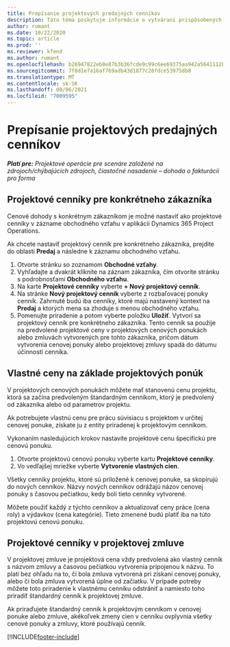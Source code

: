 ```yaml
---
title: Prepísanie projektových predajných cenníkov
description: Táto téma poskytuje informácie o vytváraní prispôsobených predajných cenníkov.
author: rumant
ms.date: 10/22/2020
ms.topic: article
ms.prod: ''
ms.reviewer: kfend
ms.author: rumant
ms.openlocfilehash: b26947822eb8e87b3b36fcde9c99c6ee69375aa942a5641112b9b1109dcaa26c
ms.sourcegitcommit: 7f8d1e7a16af769adb43d1877c28fdce53975db8
ms.translationtype: MT
ms.contentlocale: sk-SK
ms.lasthandoff: 08/06/2021
ms.locfileid: "7009595"
---
```

# <a name="override-project-sales-price-lists"></a>Prepísanie projektových predajných cenníkov

_**Platí pre:** Projektové operácie pre scenáre založené na zdrojoch/chýbajúcich zdrojoch, čiastočné nasadenie – dohoda o fakturácii pro forma_

## <a name="customer-specific-project-price-lists"></a>Projektové cenníky pre konkrétneho zákazníka

Cenové dohody s konkrétnym zákazníkom je možné nastaviť ako projektové cenníky v zázname obchodného vzťahu v aplikácii Dynamics 365 Project Operations.

Ak chcete nastaviť projektový cenník pre konkrétneho zákazníka, prejdite do oblasti **Predaj** a následne k záznamu obchodného vzťahu.

1. Otvorte stránku so zoznamom **Obchodné vzťahy**.
2. Vyhľadajte a dvakrát kliknite na záznam zákazníka, čím otvoríte stránku s podrobnosťami **Obchodného vzťahu**.
3. Na karte **Projektové cenníky** vyberte **+ Nový projektový cenník**.
4. Na stránke **Nový projektový cenník** vyberte z rozbaľovacej ponuky cenník. Zahrnuté budú iba cenníky, ktoré majú nastavený kontext na **Predaj** a ktorých mena sa zhoduje s menou obchodného vzťahu.
5. Pomenujte priradenie a potom vyberte položku **Uložiť**. Vytvorí sa projektový cenník pre konkrétneho zákazníka. Tento cenník sa použije na predvolené projektové ceny v projektových cenových ponukách alebo zmluvách vytvorených pre tohto zákazníka, pričom dátum vytvorenia cenovej ponuky alebo projektovej zmluvy spadá do dátumu účinnosti cenníka.

## <a name="custom-pricing-on-project-quotes"></a>Vlastné ceny na základe projektových ponúk

V projektových cenových ponukách môžete mať stanovenú cenu projektu, ktorá sa začína predvoleným štandardným cenníkom, ktorý je predvolený od zákazníka alebo od parametrov projektu.

Ak potrebujete vlastnú cenu pre prácu súvisiacu s projektom v určitej cenovej ponuke, získate ju z entity priradenej k projektovým cenníkom.

Vykonaním nasledujúcich krokov nastavíte projektové cenu špecifickú pre cenovú ponuku.

1. Otvorte projektovú cenovú ponuku vyberte kartu **Projektové cenníky**.
2. Vo vedľajšej mriežke vyberte **Vytvorenie vlastných cien**.

Všetky cenníky projektu, ktoré sú priložené k cenovej ponuke, sa skopírujú do nových cenníkov. Názvy nových cenníkov odrážajú názov cenovej ponuky s časovou pečiatkou, kedy boli tieto cenníky vytvorené.

Môžete použiť každý z týchto cenníkov a aktualizovať ceny práce (cena roly) a výdavkov (cena kategórie). Tieto zmenené budú platiť iba na túto projektovú cenovú ponuku.

## <a name="price-lists-on-a-project-contract"></a>Projektové cenníky v projektovej zmluve

V projektovej zmluve je projektová cena vždy predvolená ako vlastný cenník s názvom zmluvy a časovou pečiatkou vytvorenia pripojenou k názvu. To platí bez ohľadu na to, či bola zmluva vytvorená pri získaní cenovej ponuky, alebo či bola zmluva vytvorená úplne od začiatku. V prípade potreby môžete toto priradenie k vlastnému cenníku odstrániť a namiesto toho priradiť štandardný cenník k projektovej zmluve.

Ak priraďujete štandardný cenník k projektovým cenníkom v cenovej ponuke alebo zmluve, akékoľvek zmeny cien v cenníku ovplyvnia všetky cenové ponuky a zmluvy, ktoré používajú cenník.


[!INCLUDE[footer-include](../includes/footer-banner.md)]